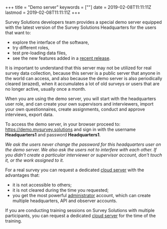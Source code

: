 ﻿+++
title = "Demo server"
keywords = [""]
date = 2019-02-08T11:11:11Z
lastmod = 2019-02-08T11:11:11Z
+++

Survey Solutions developers team provides a special demo server equipped with the latest version of the Survey Solutions Headquarters for the users that want to:

- explore the interface of the software,
- try different roles,
- test pre-loading data files,
- see the new features added in a [recent release](https://support.mysurvey.solutions/release-notes/).

It is important to understand that this server may not be utilized for real survey data collection, because this server is a public server that anyone in the world can access, and also because the demo server is also periodically cleared (erazed), when it accumulates a lot of old surveys or users that are no longer active, usually once a month.

When you are using the demo server, you will start with the headquarters user role, and can create your own supervisors and interviewers, import your own questionnaires, create assignments, conduct and approve interviews, export data.

To access the demo server, in your browser proceed to:
https://demo.mysurvey.solutions
and sign in with the username **Headquarters1** and password **Headquarters1**.

*We ask the users never change the password for this headquarters user on the demo server. We also ask the users not to interfere with each other. If you didn't create a particular interviewer or supervisor account, don't touch it, or the work assigned to it.*

For a real survey you can request a dedicated [cloud server](https://support.mysurvey.solutions/faq/cloud-server-instructions/) with the advantages that:

- it is not accessible to others;
- it is not cleared during the time you requested;
- you get the most powerful [administrator](/headquarters/accounts/survey-solutions-server-administrator/) account, which can create multiple headquarters, API and observer accounts.

If you are conducting training sessions on Survey Solutions with multiple participants, you can request a dedicated [cloud server](https://support.mysurvey.solutions/faq/cloud-server-instructions/) for the time of the training.

